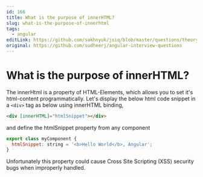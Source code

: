 ```yaml
---
id: 166
title: What is the purpose of innerHTML?
slug: what-is-the-purpose-of-innerhtml
tags:
  - angular
editLink: https://github.com/sakhnyuk/jsiq/blob/master/questions/theory/angular/166.md
original: https://github.com/sudheerj/angular-interview-questions
---
```


# What is the purpose of innerHTML?

The innerHtml is a property of HTML-Elements, which allows you to set it's html-content programmatically. Let's display the below html code snippet in a `<div>` tag as below using innerHTML binding,

```html
<div [innerHTML]="htmlSnippet"></div>
```

and define the htmlSnippet property from any component

```javascript
export class myComponent {
  htmlSnippet: string = '<b>Hello World</b>, Angular';
}
```

Unfortunately this property could cause Cross Site Scripting (XSS) security bugs when improperly handled.